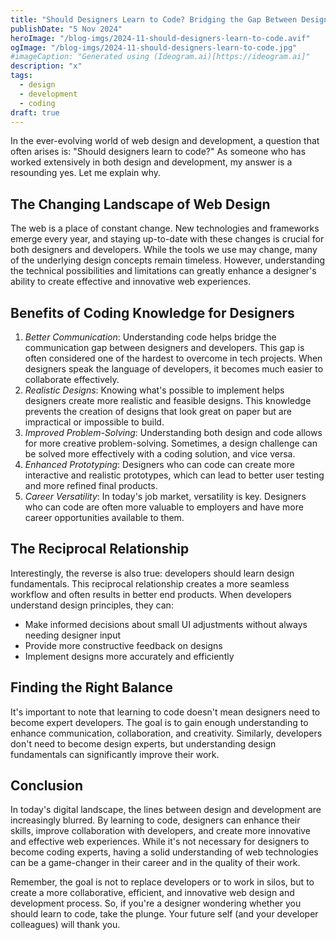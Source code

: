 ```yaml
---
title: "Should Designers Learn to Code? Bridging the Gap Between Design and Development"
publishDate: "5 Nov 2024"
heroImage: "/blog-imgs/2024-11-should-designers-learn-to-code.avif"
ogImage: "/blog-imgs/2024-11-should-designers-learn-to-code.jpg"
#imageCaption: "Generated using (Ideogram.ai)[https://ideogram.ai]"
description: "x"
tags:
  - design
  - development
  - coding
draft: true
---
```


In the ever-evolving world of web design and development, a question that often arises is: "Should designers learn to code?" As someone who has worked extensively in both design and development, my answer is a resounding yes. Let me explain why.

## The Changing Landscape of Web Design

The web is a place of constant change. New technologies and frameworks emerge every year, and staying up-to-date with these changes is crucial for both designers and developers. While the tools we use may change, many of the underlying design concepts remain timeless. However, understanding the technical possibilities and limitations can greatly enhance a designer's ability to create effective and innovative web experiences.

## Benefits of Coding Knowledge for Designers

1. _Better Communication_: Understanding code helps bridge the communication gap between designers and developers. This gap is often considered one of the hardest to overcome in tech projects. When designers speak the language of developers, it becomes much easier to collaborate effectively.
2. _Realistic Designs_: Knowing what's possible to implement helps designers create more realistic and feasible designs. This knowledge prevents the creation of designs that look great on paper but are impractical or impossible to build.
3. _Improved Problem-Solving_: Understanding both design and code allows for more creative problem-solving. Sometimes, a design challenge can be solved more effectively with a coding solution, and vice versa.
4. _Enhanced Prototyping_: Designers who can code can create more interactive and realistic prototypes, which can lead to better user testing and more refined final products.
5. _Career Versatility_: In today's job market, versatility is key. Designers who can code are often more valuable to employers and have more career opportunities available to them.

## The Reciprocal Relationship

Interestingly, the reverse is also true: developers should learn design fundamentals. This reciprocal relationship creates a more seamless workflow and often results in better end products. When developers understand design principles, they can:

- Make informed decisions about small UI adjustments without always needing designer input
- Provide more constructive feedback on designs
- Implement designs more accurately and efficiently

## Finding the Right Balance

It's important to note that learning to code doesn't mean designers need to become expert developers. The goal is to gain enough understanding to enhance communication, collaboration, and creativity. Similarly, developers don't need to become design experts, but understanding design fundamentals can significantly improve their work.

## Conclusion

In today's digital landscape, the lines between design and development are increasingly blurred. By learning to code, designers can enhance their skills, improve collaboration with developers, and create more innovative and effective web experiences. While it's not necessary for designers to become coding experts, having a solid understanding of web technologies can be a game-changer in their career and in the quality of their work.

Remember, the goal is not to replace developers or to work in silos, but to create a more collaborative, efficient, and innovative web design and development process. So, if you're a designer wondering whether you should learn to code, take the plunge. Your future self (and your developer colleagues) will thank you.
